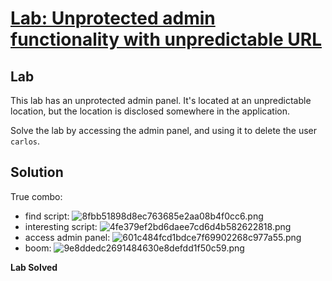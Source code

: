 # [Lab: Unprotected admin functionality with unpredictable URL](https://portswigger.net/web-security/access-control/lab-unprotected-admin-functionality-with-unpredictable-url)

## Lab

This lab has an unprotected admin panel. It's located at an unpredictable location, but the location is disclosed somewhere in the application.

Solve the lab by accessing the admin panel, and using it to delete the user  `carlos`.

## Solution
True combo:
- find script:
![8fbb51898d8ec763685e2aa08b4f0cc6.png](../../../../../../_resources/8fbb51898d8ec763685e2aa08b4f0cc6.png)
- interesting script:
![4fe379ef2bd6daee7cd6d4b582622818.png](../../../../../../_resources/4fe379ef2bd6daee7cd6d4b582622818.png)
- access admin panel:
![601c484fcd1bdce7f69902268c977a55.png](../../../../../../_resources/601c484fcd1bdce7f69902268c977a55.png)
- boom:
![9e8ddedc2691484630e8defdd1f50c59.png](../../../../../../_resources/9e8ddedc2691484630e8defdd1f50c59.png)

**Lab Solved**